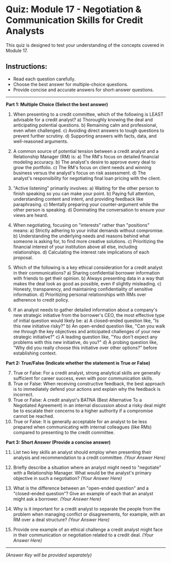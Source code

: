# Quiz: Module 17 - Negotiation & Communication Skills for Credit Analysts

This quiz is designed to test your understanding of the concepts covered in Module 17.

## Instructions:
*   Read each question carefully.
*   Choose the best answer for multiple-choice questions.
*   Provide concise and accurate answers for short-answer questions.

---

**Part 1: Multiple Choice (Select the best answer)**

1.  When presenting to a credit committee, which of the following is LEAST advisable for a credit analyst?
    a)  Thoroughly knowing the deal and anticipating potential questions.
    b)  Remaining calm and professional, even when challenged.
    c)  Avoiding direct answers to tough questions to prevent further scrutiny.
    d)  Supporting answers with facts, data, and well-reasoned arguments.

2.  A common source of potential tension between a credit analyst and a Relationship Manager (RM) is:
    a)  The RM's focus on detailed financial modeling accuracy.
    b)  The analyst's desire to approve every deal to grow the portfolio.
    c)  The RM's focus on client needs and winning business versus the analyst's focus on risk assessment.
    d)  The analyst's responsibility for negotiating final loan pricing with the client.

3.  "Active listening" primarily involves:
    a)  Waiting for the other person to finish speaking so you can make your point.
    b)  Paying full attention, understanding content and intent, and providing feedback like paraphrasing.
    c)  Mentally preparing your counter-argument while the other person is speaking.
    d)  Dominating the conversation to ensure your views are heard.

4.  When negotiating, focusing on "interests" rather than "positions" means:
    a)  Strictly adhering to your initial demands without compromise.
    b)  Understanding the underlying needs and reasons behind what someone is asking for, to find more creative solutions.
    c)  Prioritizing the financial interest of your institution above all else, including relationships.
    d)  Calculating the interest rate implications of each proposal.

5.  Which of the following is a key ethical consideration for a credit analyst in their communications?
    a)  Sharing confidential borrower information with friends to get their opinion.
    b)  Always presenting data in a way that makes the deal look as good as possible, even if slightly misleading.
    c)  Honesty, transparency, and maintaining confidentiality of sensitive information.
    d)  Prioritizing personal relationships with RMs over adherence to credit policy.

6.  If an analyst needs to gather detailed information about a company's new strategic initiative from the borrower's CEO, the most effective type of initial question would likely be:
    a)  A closed-ended question like, "Is this new initiative risky?"
    b)  An open-ended question like, "Can you walk me through the key objectives and anticipated challenges of your new strategic initiative?"
    c)  A leading question like, "You don't expect any problems with this new initiative, do you?"
    d)  A probing question like, "Why did you really choose this initiative over other options?" before establishing context.

**Part 2: True/False (Indicate whether the statement is True or False)**

7.  True or False: For a credit analyst, strong analytical skills are generally sufficient for career success, even with poor communication skills.
8.  True or False: When receiving constructive feedback, the best approach is to immediately defend your actions and explain why the feedback is incorrect.
9.  True or False: A credit analyst's BATNA (Best Alternative To a Negotiated Agreement) in an internal discussion about a risky deal might be to escalate their concerns to a higher authority if a compromise cannot be reached.
10. True or False: It is generally acceptable for an analyst to be less prepared when communicating with internal colleagues (like RMs) compared to presenting to the credit committee.

**Part 3: Short Answer (Provide a concise answer)**

11. List two key skills an analyst should employ when presenting their analysis and recommendation to a credit committee.
    *(Your Answer Here)*

12. Briefly describe a situation where an analyst might need to "negotiate" with a Relationship Manager. What would be the analyst's primary objective in such a negotiation?
    *(Your Answer Here)*

13. What is the difference between an "open-ended question" and a "closed-ended question"? Give an example of each that an analyst might ask a borrower.
    *(Your Answer Here)*

14. Why is it important for a credit analyst to separate the people from the problem when managing conflict or disagreements, for example, with an RM over a deal structure?
    *(Your Answer Here)*

15. Provide one example of an ethical challenge a credit analyst might face in their communication or negotiation related to a credit deal.
    *(Your Answer Here)*

---

*(Answer Key will be provided separately)*
